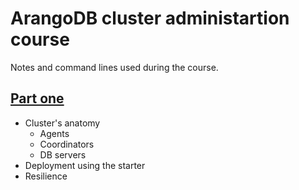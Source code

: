 # ArangoDB cluster administartion course

Notes and command lines used during the course.

## [Part one](part-one.md)

 * Cluster's anatomy
   * Agents
   * Coordinators
   * DB servers
 * Deployment using the starter
 * Resilience
 
